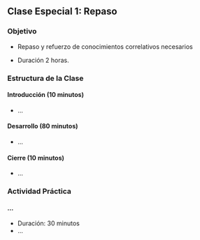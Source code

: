 ## Clase Especial 1: Repaso
### Objetivo
- Repaso y refuerzo de conocimientos correlativos necesarios 

- Duración 2 horas.

### Estructura de la Clase
#### Introducción (10 minutos)
- ...
#### Desarrollo (80 minutos)
- ...
#### Cierre (10 minutos)
- ...

### Actividad Práctica

#### ...
- Duración: 30 minutos
- ...